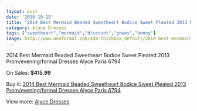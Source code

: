 ```yaml
---
layout: post
date: '2016-10-19'
title: "2014 Best Mermaid Beaded Sweetheart Bodice Sweet Pleated 2013 Prom/evening/formal Dresses Alyce Paris 6794"
category: Alyce Dresses
tags: ["sweetheart","mermaid","discount","gowns","bonny"]
image: http://www.neoformal.com/430-thickbox_default/2014-best-mermaid-beaded-sweetheart-bodice-sweet-pleated-2013-prom-evening-formal-dresses-alyce-paris-6794.jpg
---
```

2014 Best Mermaid Beaded Sweetheart Bodice Sweet Pleated 2013 Prom/evening/formal Dresses Alyce Paris 6794

On Sales: **$415.99**
<a href="https://www.neoformal.com/en/alyce-dresses/152-2014-best-mermaid-beaded-sweetheart-bodice-sweet-pleated-2013-prom-evening-formal-dresses-alyce-paris-6794.html"><amp-img layout="responsive" width="600" height="600" src="//www.neoformal.com/430-thickbox_default/2014-best-mermaid-beaded-sweetheart-bodice-sweet-pleated-2013-prom-evening-formal-dresses-alyce-paris-6794.jpg" alt="2014 Best Mermaid Beaded Sweetheart Bodice Sweet Pleated 2013 Prom/evening/formal Dresses Alyce Paris 6794 0" /></a>
<a href="https://www.neoformal.com/en/alyce-dresses/152-2014-best-mermaid-beaded-sweetheart-bodice-sweet-pleated-2013-prom-evening-formal-dresses-alyce-paris-6794.html"><amp-img layout="responsive" width="600" height="600" src="//www.neoformal.com/431-thickbox_default/2014-best-mermaid-beaded-sweetheart-bodice-sweet-pleated-2013-prom-evening-formal-dresses-alyce-paris-6794.jpg" alt="2014 Best Mermaid Beaded Sweetheart Bodice Sweet Pleated 2013 Prom/evening/formal Dresses Alyce Paris 6794 1" /></a>

Buy it: [2014 Best Mermaid Beaded Sweetheart Bodice Sweet Pleated 2013 Prom/evening/formal Dresses Alyce Paris 6794](https://www.neoformal.com/en/alyce-dresses/152-2014-best-mermaid-beaded-sweetheart-bodice-sweet-pleated-2013-prom-evening-formal-dresses-alyce-paris-6794.html "2014 Best Mermaid Beaded Sweetheart Bodice Sweet Pleated 2013 Prom/evening/formal Dresses Alyce Paris 6794")

View more: [Alyce Dresses](https://www.neoformal.com/en/3-alyce-dresses "Alyce Dresses")